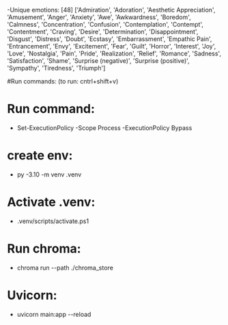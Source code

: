 -Unique emotions: [48]
['Admiration', 'Adoration', 'Aesthetic Appreciation', 'Amusement', 'Anger', 'Anxiety', 'Awe', 'Awkwardness', 'Boredom', 'Calmness', 'Concentration', 'Confusion', 'Contemplation', 'Contempt', 'Contentment', 'Craving', 'Desire', 'Determination', 'Disappointment', 'Disgust', 'Distress', 'Doubt', 'Ecstasy', 'Embarrassment', 'Empathic Pain', 'Entrancement', 'Envy', 'Excitement', 'Fear', 'Guilt', 'Horror', 'Interest', 'Joy', 'Love', 'Nostalgia', 'Pain', 'Pride', 'Realization', 'Relief', 'Romance', 'Sadness', 'Satisfaction', 'Shame', 'Surprise (negative)', 'Surprise (positive)', 'Sympathy', 'Tiredness', 'Triumph']

#Run commands:
(to run: cntrl+shift+v)

# Run command:
- Set-ExecutionPolicy -Scope Process -ExecutionPolicy Bypass

# create env:
- py -3.10 -m venv .venv

# Activate .venv:
- .venv/scripts/activate.ps1

# Run chroma:
-  chroma run --path ./chroma_store

# Uvicorn:
- uvicorn main:app --reload
